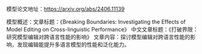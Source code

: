 模型论文地址：https://arxiv.org/abs/2406.11139

模型概述：文章标题：《Breaking Boundaries: Investigating the Effects of Model Editing on Cross-linguistic Performance》
中文文章标题：《打破界限：研究模型编辑对跨语言性能的影响》
文章内容：探讨模型编辑对跨语言性能的影响，发现编辑能提升多语言模型的性能和泛化能力。
